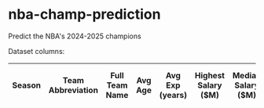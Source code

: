 # nba-champ-prediction
Predict the NBA's 2024-2025 champions

Dataset columns:

| **Season**  | **Team Abbreviation** | **Full Team Name** | **Avg Age** | **Avg Exp (years)** | **Highest Salary ($M)** | **Median Salary ($M)**  | **Nb of Star/Top players** | **Nb of Playoff Appearances** | **Nb of Championships** | **Nb of Playoff Appearances (Last 3 years)** | **Nb of Championships (Last 3 years)** | **Winners (yes/no)** 
-----------------------|-------------|---------------------|-------------------------|------------------------|------------------------------|------------------------|-----------------|-----------------|-----------------|-----------------|-----------------|-----------------|
